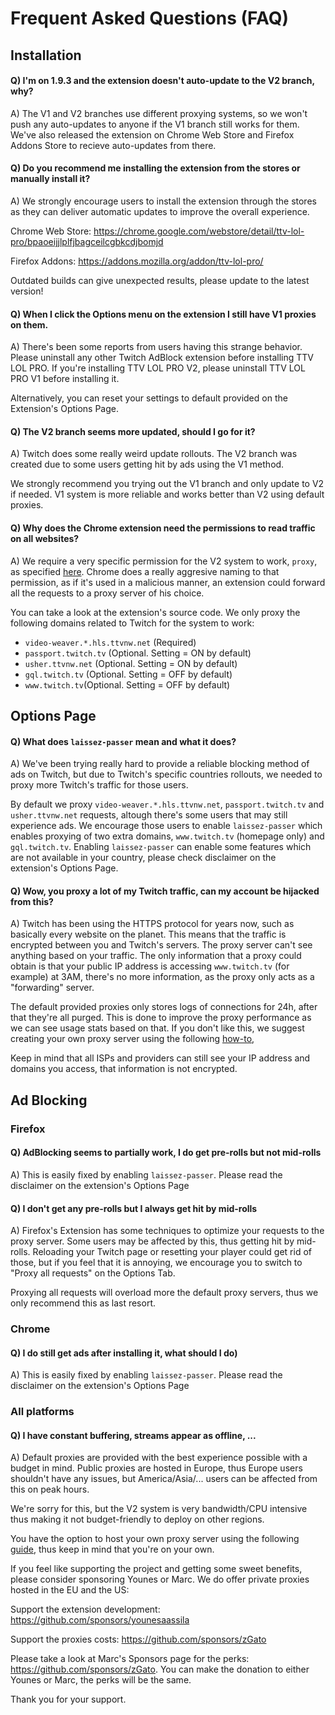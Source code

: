 # Frequent Asked Questions (FAQ)

## Installation

#### Q) I'm on 1.9.3 and the extension doesn't auto-update to the V2 branch, why?
A) The V1 and V2 branches use different proxying systems, so we won't push any auto-updates to anyone if the V1 branch still works for them. We've also released the extension on Chrome Web Store and Firefox Addons Store to recieve auto-updates from there. 

#### Q) Do you recommend me installing the extension from the stores or manually install it?
A) We strongly encourage users to install the extension through the stores as they can deliver automatic updates to improve the overall experience. 

Chrome Web Store: https://chrome.google.com/webstore/detail/ttv-lol-pro/bpaoeijjlplfjbagceilcgbkcdjbomjd

Firefox Addons: https://addons.mozilla.org/addon/ttv-lol-pro/

Outdated builds can give unexpected results, please update to the latest version!

#### Q) When I click the Options menu on the extension I still have V1 proxies on them.
A) There's been some reports from users having this strange behavior. Please uninstall any other Twitch AdBlock extension before installing TTV LOL PRO. If you're installing TTV LOL PRO V2, please uninstall TTV LOL PRO V1 before installing it. 

Alternatively, you can reset your settings to default provided on the Extension's Options Page. 

#### Q) The V2 branch seems more updated, should I go for it?
A) Twitch does some really weird update rollouts. The V2 branch was created due to some users getting hit by ads using the V1 method.

We strongly recommend you trying out the V1 branch and only update to V2 if needed. V1 system is more reliable and works better than V2 using default proxies.

#### Q) Why does the Chrome extension need the permissions to read traffic on all websites?
A) We require a very specific permission for the V2 system to work, `proxy`, as specified [here](src/manifest.chromium.json). Chrome does a really aggresive naming to that permission, as if it's used in a malicious manner, an extension could forward all the requests to a proxy server of his choice. 

You can take a look at the extension's source code. We only proxy the following domains related to Twitch for the system to work:
- `video-weaver.*.hls.ttvnw.net` (Required)
- `passport.twitch.tv` (Optional. Setting = ON by default)
- `usher.ttvnw.net` (Optional. Setting = ON by default)
- `gql.twitch.tv` (Optional. Setting = OFF by default)
- `www.twitch.tv`(Optional. Setting = OFF by default)

## Options Page

#### Q) What does `laissez-passer` mean and what it does?
A) We've been trying really hard to provide a reliable blocking method of ads on Twitch, but due to Twitch's specific countries rollouts, we needed to proxy more Twitch's traffic for those users.

By default we proxy `video-weaver.*.hls.ttvnw.net`, `passport.twitch.tv` and `usher.ttvnw.net` requests, altough there's some users that may still experience ads. We encourage those users to enable `laissez-passer` which enables proxying of two extra domains, `www.twitch.tv` (homepage only) and `gql.twitch.tv`. Enabling `laissez-passer` can enable some features which are not available in your country, please check disclaimer on the extension's Options Page. 

#### Q) Wow, you proxy a lot of my Twitch traffic, can my account be hijacked from this?
A) Twitch has been using the HTTPS protocol for years now, such as basically every website on the planet. This means that the traffic is encrypted between you and Twitch's servers. The proxy server can't see anything based on your traffic. The only information that a proxy could obtain is that your public IP address is accessing `www.twitch.tv` (for example) at 3AM, there's no more information, as the proxy only acts as a "forwarding" server. 

The default provided proxies only stores logs of connections for 24h, after that they're all purged. This is done to improve the proxy performance as we can see usage stats based on that. If you don't like this, we suggest creating your own proxy server using the following [how-to](https://github.com/younesaassila/ttv-lol-pro/discussions/151),

Keep in mind that all ISPs and providers can still see your IP address and domains you access, that information is not encrypted.

## Ad Blocking

### Firefox

#### Q) AdBlocking seems to partially work, I do get pre-rolls but not mid-rolls
A) This is easily fixed by enabling `laissez-passer`. Please read the disclaimer on the extension's Options Page

#### Q) I don't get any pre-rolls but I always get hit by mid-rolls
A) Firefox's Extension has some techniques to optimize your requests to the proxy server. Some users may be affected by this, thus getting hit by mid-rolls. Reloading your Twitch page or resetting your player could get rid of those, but if you feel that it is annoying, we encourage you to switch to "Proxy all requests" on the Options Tab. 

Proxying all requests will overload more the default proxy servers, thus we only recommend this as last resort. 

### Chrome

#### Q) I do still get ads after installing it, what should I do)
A) This is easily fixed by enabling `laissez-passer`. Please read the disclaimer on the extension's Options Page

### All platforms

#### Q) I have constant buffering, streams appear as offline, ...
A) Default proxies are provided with the best experience possible with a budget in mind. Public proxies are hosted in Europe, thus Europe users shouldn't have any issues, but America/Asia/... users can be affected from this on peak hours.

We're sorry for this, but the V2 system is very bandwidth/CPU intensive thus making it not budget-friendly to deploy on other regions. 

You have the option to host your own proxy server using the following [guide](https://github.com/younesaassila/ttv-lol-pro/discussions/151), thus keep in mind that you're on your own.

If you feel like supporting the project and getting some sweet benefits, please consider sponsoring Younes or Marc. We do offer private proxies hosted in the EU and the US: 

Support the extension development: https://github.com/sponsors/younesaassila

Support the proxies costs: https://github.com/sponsors/zGato

Please take a look at Marc's Sponsors page for the perks: https://github.com/sponsors/zGato. You can make the donation to either Younes or Marc, the perks will be the same. 

Thank you for your support. 
